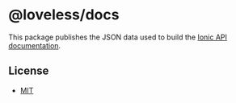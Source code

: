 # @loveless/docs

This package publishes the JSON data used to build the [Ionic API documentation](https://ionicframework.com/docs/api).

## License

* [MIT](https://raw.githubusercontent.com/ionic-team/ionic/main/LICENSE)